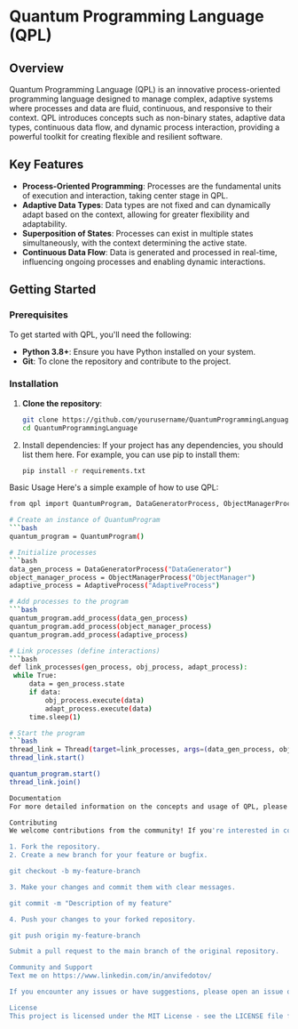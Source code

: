# Quantum Programming Language (QPL)

## Overview

Quantum Programming Language (QPL) is an innovative process-oriented programming language designed to manage complex, adaptive systems where processes and data are fluid, continuous, and responsive to their context. QPL introduces concepts such as non-binary states, adaptive data types, continuous data flow, and dynamic process interaction, providing a powerful toolkit for creating flexible and resilient software.

## Key Features

- **Process-Oriented Programming**: Processes are the fundamental units of execution and interaction, taking center stage in QPL.
- **Adaptive Data Types**: Data types are not fixed and can dynamically adapt based on the context, allowing for greater flexibility and adaptability.
- **Superposition of States**: Processes can exist in multiple states simultaneously, with the context determining the active state.
- **Continuous Data Flow**: Data is generated and processed in real-time, influencing ongoing processes and enabling dynamic interactions.

## Getting Started

### Prerequisites

To get started with QPL, you'll need the following:

- **Python 3.8+**: Ensure you have Python installed on your system.
- **Git**: To clone the repository and contribute to the project.

### Installation

1. **Clone the repository**:
   ```bash
   git clone https://github.com/yourusername/QuantumProgrammingLanguage.git
   cd QuantumProgrammingLanguage

2. Install dependencies: If your project has any dependencies, you should list them here. For example, you can use pip to install them:
   ```bash
   pip install -r requirements.txt

Basic Usage
Here's a simple example of how to use QPL:
   ```bash
   from qpl import QuantumProgram, DataGeneratorProcess, ObjectManagerProcess, AdaptiveProcess

# Create an instance of QuantumProgram
   ```bash
   quantum_program = QuantumProgram()

# Initialize processes
   ```bash
   data_gen_process = DataGeneratorProcess("DataGenerator")
   object_manager_process = ObjectManagerProcess("ObjectManager")
   adaptive_process = AdaptiveProcess("AdaptiveProcess")

# Add processes to the program
   ```bash
   quantum_program.add_process(data_gen_process)
   quantum_program.add_process(object_manager_process)
   quantum_program.add_process(adaptive_process)

# Link processes (define interactions)
   ```bash
   def link_processes(gen_process, obj_process, adapt_process):
    while True:
        data = gen_process.state
        if data:
            obj_process.execute(data)
            adapt_process.execute(data)
        time.sleep(1)

# Start the program
   ```bash
   thread_link = Thread(target=link_processes, args=(data_gen_process, object_manager_process, adaptive_process))
   thread_link.start()

   quantum_program.start()
   thread_link.join()

Documentation
For more detailed information on the concepts and usage of QPL, please refer to the official documentation.

Contributing
We welcome contributions from the community! If you're interested in contributing to QPL, please follow these steps:

1. Fork the repository.
2. Create a new branch for your feature or bugfix.

git checkout -b my-feature-branch

3. Make your changes and commit them with clear messages.

git commit -m "Description of my feature"

4. Push your changes to your forked repository.

git push origin my-feature-branch

Submit a pull request to the main branch of the original repository.

Community and Support
Text me on https://www.linkedin.com/in/anvifedotov/

If you encounter any issues or have suggestions, please open an issue on GitHub.

License
This project is licensed under the MIT License - see the LICENSE file for details.